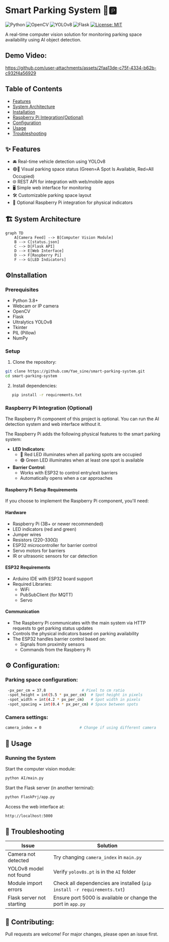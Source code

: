 # Smart Parking System 🚗🅿️

![Python](https://img.shields.io/badge/python-3.8%2B-blue)
![OpenCV](https://img.shields.io/badge/OpenCV-4.5%2B-orange)
![YOLOv8](https://img.shields.io/badge/YOLOv8-ultralytics-red)
![Flask](https://img.shields.io/badge/Flask-2.0%2B-lightgrey)
[![License: MIT](https://img.shields.io/badge/License-MIT-yellow.svg)](https://opensource.org/licenses/MIT)  

A real-time computer vision solution for monitoring parking space availability using AI object detection.


## Demo Video:

https://github.com/user-attachments/assets/2faa13de-c75f-4334-b62b-c932f4a56929





## Table of Contents
- [Features](#features)
- [System Architecture](#system-architecture)
- [Installation](#installation)
- [Raspberry Pi Integration(Optional)](#Raspberry-Pi-Integration)
- [Configuration](#configuration)
- [Usage](#usage)
- [Troubleshooting](#troubleshooting)

## ✨ Features <a name="features"></a>
- 🚘 Real-time vehicle detection using YOLOv8
- 🟢🔴 Visual parking space status (Green=A Spot Is Available, Red=All Occupied)
- 🌐 REST API for integration with web/mobile apps
- 🖥️ Simple web interface for monitoring
- 🛠️ Customizable parking space layout
- 🍓 Optional Raspberry Pi integration for physical indicators

## 🏗 System Architecture <a name="system-architecture"></a>
```mermaid
graph TD
    A[Camera Feed] --> B[Computer Vision Module]
    B --> C[status.json]
    C --> D[Flask API]
    D --> E[Web Interface]
    D --> F[Raspberry Pi]
    F --> G[LED Indicators]
```

## ⚙️Installation  <a name="installation"></a>

### Prerequisites
- Python 3.8+
- Webcam or IP camera
- OpenCV
- Flask
- Ultralytics YOLOv8
- Tkinter
- PIL (Pillow)
- NumPy

### Setup
1. Clone the repository:
```bash
git clone https://github.com/Yae_sine/smart-parking-system.git
cd smart-parking-system
```
2. Install dependencies:
```bash
   pip install -r requirements.txt
```

### Raspberry Pi Integration (Optional)  <a name="Raspberry-Pi-Integration"></a>
The Raspberry Pi component of this project is optional. You can run the AI detection system and web interface without it.

The Raspberry Pi adds the following physical features to the smart parking system:
- **LED Indicators**: 
  - 🔴 Red LED illuminates when all parking spots are occupied
  - 🟢 Green LED illuminates when at least one spot is available
- **Barrier Control**: 
  - Works with ESP32 to control entry/exit barriers
  - Automatically opens when a car approaches

#### Raspberry Pi Setup Requirements
If you choose to implement the Raspberry Pi component, you'll need:

#### Hardware
- Raspberry Pi (3B+ or newer recommended)
- LED indicators (red and green)
- Jumper wires
- Resistors (220-330Ω)
- ESP32 microcontroller for barrier control
- Servo motors for barriers
- IR or ultrasonic sensors for car detection

#### ESP32 Requirements
- Arduino IDE with ESP32 board support
- Required Libraries:
  - WiFi
  - PubSubClient (for MQTT)
  - Servo

#### Communication
- The Raspberry Pi communicates with the main system via HTTP requests to get parking status updates
- Controls the physical indicators based on parking availability
- The ESP32 handles barrier control based on:
  - Signals from proximity sensors
  - Commands from the Raspberry Pi
    
 ## ⚙️ Configuration: <a name="configuration"></a>
 ### Parking space configuration:
 ```bash
  -px_per_cm = 37.8                # Pixel to cm ratio
  -spot_height = int(5.5 * px_per_cm)  # Spot height in pixels
  -spot_width = int(4.2 * px_per_cm)   # Spot width in pixels
  -spot_spacing = int(0.4 * px_per_cm) # Space between spots
  ```
  ### Camera settings:
  ```bash
  camera_index = 0                 # Change if using different camera
  ```

## 🚀 Usage <a name="usage"></a>
### Running the System
Start the computer vision module:

 ```bash
python AI/main.py
 ```
Start the Flask server (in another terminal):
 ```bash
python FlaskPrj/app.py
 ```
Access the web interface at:
 ```bash
http://localhost:5000
 ```


## 🚨 Troubleshooting <a name="troubleshooting"></a>

| Issue                      | Solution                                                                 |
|----------------------------|--------------------------------------------------------------------------|
| Camera not detected        | Try changing `camera_index` in `main.py`                                 |
| YOLOv8 model not found     | Verify `yolov8s.pt` is in the `AI` folder                               |
| Module import errors       | Check all dependencies are installed (`pip install -r requirements.txt`) |
| Flask server not starting  | Ensure port 5000 is available or change the port in `app.py`            |





## 🤝 Contributing:
Pull requests are welcome! For major changes, please open an issue first.


